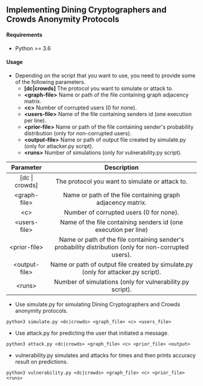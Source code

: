 ## Implementing Dining Cryptographers and Crowds Anonymity Protocols ##

#### Requirements
* Python >= 3.6

#### Usage

- Depending on the script that you want to use, you need to provide some of the following parameters.
  - **[dc|crowds]**       The protocol you want to simulate or attack to.
  - **\<graph-file\>**    Name or path of the file containing graph adjacency matrix.
  - **\<c\>**             Number of corrupted users (0 for none).
  - **\<users-file\>**    Name of the file containing senders id (one execution per line).
  - **\<prior-file\>**    Name or path of the file containing sender's probability distribution (only for non-corrupted users).
  - **\<output-file\>**   Name or path of output file created by simulate.py (only for attacker.py script).
  - **\<runs\>**          Number of simulations (only for vulnerability.py script).
  
| Parameter | Description |
| :---: | :---: |
| \[dc \| crowds\] | The protocol you want to simulate or attack to. |
| \<graph\-file\> | Name or path of the file containing graph adjacency matrix. |
|\<c\>|Number of corrupted users (0 for none).|
|\<users-file\>|Name of the file containing senders id (one execution per line)|
|\<prior-file\>|Name or path of the file containing sender's probability distribution (only for non-corrupted users).|
|\<output-file\>|Name or path of output file created by simulate.py (only for attacker.py script).|
|\<runs\>|Number of simulations (only for vulnerability.py script).|


- Use simulate.py for simulating Dining Cryptographers and Crowds anonymity protocols.<br />
 ```
 python3 simulate.py <dc|crowds> <graph_file> <c> <users_file> 
 ```
- Use attack.py for predicting the user that initiated a message.<br />
```
python3 attack.py <dc|crowds> <graph_file> <c> <prior_file> <output>  
```

- vulnerability.py simulates and attacks for <runs> times and then prints accuracy result on predictions.<br />
```
python3 vulnerability.py <dc|crowds> <graph_file> <c> <prior_file> <runs>
```
